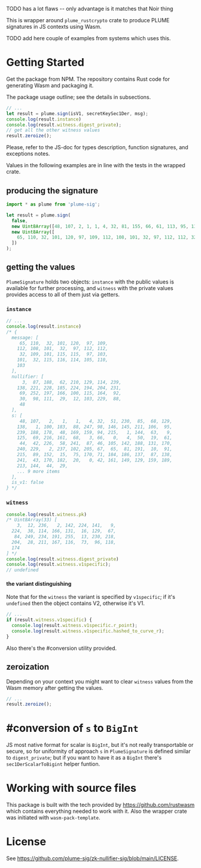 TODO has a lot flaws -- only advantage is it matches that Noir thing

This is wrapper around `plume_rustcrypto` crate to produce PLUME signatures in JS contexts using Wasm.

TODO add here couple of examples from systems which uses this.

# Getting Started

Get the package from NPM. The repository contains Rust code for generating Wasm and packaging it.

The package usage outline; see the details in subsections.
```js
// ...
let result = plume.sign(isV1, secretKeySec1Der, msg);
console.log(result.instance)
console.log(result.witness.digest_private);
// get all the other witness values
result.zeroize();
```

Please, refer to the JS-doc for types description, function signatures, and exceptions notes.

Values in the following examples are in line with the tests in the wrapped crate.
## producing the signature
```js
import * as plume from 'plume-sig';

let result = plume.sign(
  false, 
  new Uint8Array([48, 107, 2, 1, 1, 4, 32, 81, 155, 66, 61, 113, 95, 139, 88, 31, 79, 168, 238, 89, 244, 119, 26, 91, 68, 200, 19, 11, 78, 62, 172, 202, 84, 165, 109, 218, 114, 180, 100, 161, 68, 3, 66, 0, 4, 12, 236, 2, 142, 224, 141, 9, 224, 38, 114, 166, 131, 16, 129, 67, 84, 249, 234, 191, 255, 13, 230, 218, 204, 28, 211, 167, 116, 73, 96, 118, 174, 239, 244, 113, 251, 160, 64, 152, 151, 182, 164, 142, 136, 1, 173, 18, 249, 93, 0, 9, 183, 83, 207, 143, 81, 193, 40, 191, 107, 11, 210, 127, 189]),
  new Uint8Array([
    65, 110, 32, 101, 120, 97, 109, 112, 108, 101, 32, 97, 112, 112, 32, 109, 101, 115, 115, 97, 103, 101, 32, 115, 116, 114, 105, 110, 103
  ])
);
```
## getting the values
`PlumeSignature` holds two objects: `instance` with the public values is available for further processing, and `witness` with the private values provides access to all of them just via getters.
### `instance`
```js
// ...
console.log(result.instance)
/* {
  message: [
     65, 110,  32, 101, 120,  97, 109,
    112, 108, 101,  32,  97, 112, 112,
     32, 109, 101, 115, 115,  97, 103,
    101,  32, 115, 116, 114, 105, 110,
    103
  ],
  nullifier: [
      3,  87, 188,  62, 210, 129, 114, 239,
    138, 221, 228, 185, 224, 194, 204, 231,
     69, 252, 197, 166, 100, 115, 164,  92,
     30,  98, 111,  29,  12, 103, 229,  88,
     48
  ],
  s: [
     48, 107,   2,   1,   1,   4, 32,  51, 230,  85,  68, 129,
    138,   1, 100, 183,  88, 247, 98, 146, 145, 211, 106,  95,
    239, 188, 178,  48, 169, 159, 94, 215,   1, 144,  63,   9,
    125,  69, 216, 161,  68,   3, 66,   0,   4,  50,  19,  61,
     44,  42, 226,  58, 241,  87, 46, 105, 142, 188, 131, 170,
    240, 229,   2, 237, 102, 205, 67,  65,  81, 191,  10,  91,
    215,  89, 152,  15,  75, 170, 71, 184, 186, 137,  87, 138,
    241,  43, 170, 182,  20,   0, 42, 161, 149, 129, 159, 189,
    213, 144,  44,  29,
    ... 9 more items
  ],
  is_v1: false
} */
```
### `witness`
```js
console.log(result.witness.pk)
/* Uint8Array(33) [
    3,  12, 236,   2, 142, 224, 141,   9,
  224,  38, 114, 166, 131,  16, 129,  67,
   84, 249, 234, 191, 255,  13, 230, 218,
  204,  28, 211, 167, 116,  73,  96, 118,
  174
] */
console.log(result.witness.digest_private)
console.log(result.witness.v1specific);
// undefined
```
#### the variant distinguishing
Note that for the `witness` the variant is specified by `v1specific`; if it's `undefined` then the object contains V2, otherwise it's V1.
```js
// ...
if (result.witness.v1specific) {
  console.log(result.witness.v1specific.r_point);
  console.log(result.witness.v1specific.hashed_to_curve_r);
}
```
Also there's the #conversion utility provided.
## zeroization
Depending on your context you might want to clear `witness` values from the Wasm memory after getting the values.
```js
// ...
result.zeroize();
```
# #conversion of `s` to `BigInt`
JS most native format for scalar is `BigInt`, but it's not really transportable or secure, so for uniformity of approach `s` in `PlumeSignature` is defined similar to `digest_private`; but if you want to have it as a `BigInt` there's `sec1DerScalarToBigint` helper funtion.
# Working with source files
This package is built with the tech provided by <https://github.com/rustwasm> which contains everything needed to work with it. Also the wrapper crate was initiated with `wasm-pack-template`.
# License
See <https://github.com/plume-sig/zk-nullifier-sig/blob/main/LICENSE>.